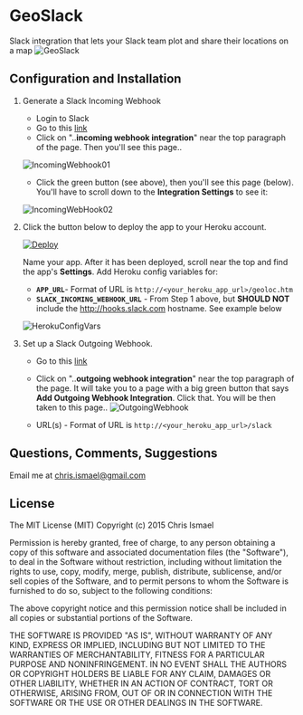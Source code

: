 # GeoSlack
Slack integration that lets your Slack team plot and share their locations on a map
![GeoSlack](https://g63f5g.bn1301.livefilestore.com/y3pcSJShoDpkk0DEc4jD1h8B5xdH0Cs8tSSN-WbfEQXDg8clyIIn4Ez5gicTjgDlcdr9dPXAc18LZUgOsvng5f-nqq3VitlJDCPIR3Ea-R7CAGqiHjago_9MvC5iU2parNaYsrJRAQD594jEKw13JTNJQWhKS9s7OeGM1iiFCSGP_A/01GeoSlack.png?psid=1)

## Configuration and Installation

1. Generate a Slack Incoming Webhook
   - Login to Slack
   - Go to this [link](https://api.slack.com/incoming-webhooks#share_your_incoming_webhook_as_a_slack_app)
   - Click on "..__incoming webhook integration__" near the top paragraph of the page.  Then you'll see this page..

   ![IncomingWebhook01](https://jfqcza.bn1301.livefilestore.com/y3p_S5RMPKFKxoC_zxhI98n5BAS32_GCFjrUQDC4t67_t728rQYkKz8aaXVFs53YUNxufIoIfoXD59s1pj_4cDzltcS502hNhGNAOB-lMKDcBAb8gSjFBMljjDiC0Zm9X8rxJ8ACgR8gabTd2LlEUaPyR7e7aDmg6eMBYCAs4fXQkA/webhooks01.PNG?psid=1)

    - Click the green button (see above), then you'll see this page (below).  You'll have to scroll down to the __Integration Settings__ to see it:

   ![IncomingWebHook02](https://hcikiq.blu.livefilestore.com/y3pwzyFTFZyaKzc37ldIv1nPP9TVS21yA1PgDC4MLunpdj9y9DboT4_ME70hNPKbdeIjm_N1x_yZgeIveudbUu6XrxGLNfb2dmUBS_KG2-WYZ9N9i4zzJI-HDio9L9WaxXibCDmxnZxG1GrTTXXggav-6X6ND1TInWCarz4iYuxa3Q/SlackWebhookIncoming.PNG?psid=1)

2. Click the button below to deploy the app to your Heroku account.

   [![Deploy](https://www.herokucdn.com/deploy/button.png)](https://heroku.com/deploy)

   Name your app. After it has been deployed, scroll near the top and find the app's  __Settings__. Add Heroku config variables for:
   - __`APP_URL`__- Format of URL is `http://<your_heroku_app_url>/geoloc.htm`
   - __`SLACK_INCOMING_WEBHOOK_URL`__ - From Step 1 above, but __SHOULD NOT__ include the http://hooks.slack.com hostname.  See example below

    ![HerokuConfigVars](https://hyikiq.bn1301.livefilestore.com/y3p_vZT1hhmrdl2miONAd6x1VJH5dB7WPesWLClmTHsqaqpYGWunJHkmaBOKFzvSBknQ8ZEZfXZ0hI2RGCyeBcuwdTRAujxmNBJ4eAkUZM-eQxtWlrr6xTh59MUMc5RRDUAqNBXVrfeU0fbsSSDmktT3xCxrAWtw0qx2wHhKrqJPl4/03GeoSlack.PNG?psid=1)

3. Set up a Slack Outgoing Webhook.  
   - Go to this [link](https://api.slack.com/outgoing-webhooks)
   - Click on "..__outgoing webhook integration__" near the top paragraph of the page.  It will take you to a page with a big green button that says __Add Outgoing Webhook Integration__.  Click that.  You will be then taken to this page..
    ![OutgoingWebhook](https://hiikiq.bn1301.livefilestore.com/y3pX3jSVjMkUp6UN2Jr7sO85ijcYa-s_lVuVW9FO7azyM47GXlwPFRkHx-r3n2W37cUCYTHQboLBa8vZ4Rx7JdIzL7uWgGEx6WqnM51DG5KeR9BK9krJNDjexkyKX4xBJI_lsmw4XiypcAFJMOGUplZAGtunDtlK7fxRttuCUbGx54/SlackWebhookOutgoing.PNG?psid=1)

    - URL(s) - Format of URL is `http://<your_heroku_app_url>/slack`

## Questions, Comments, Suggestions
Email me at chris.ismael@gmail.com

## License
The MIT License (MIT)
Copyright (c) 2015 Chris Ismael

Permission is hereby granted, free of charge, to any person obtaining a copy of this software and associated documentation files (the "Software"), to deal in the Software without restriction, including without limitation the rights to use, copy, modify, merge, publish, distribute, sublicense, and/or sell copies of the Software, and to permit persons to whom the Software is furnished to do so, subject to the following conditions:

The above copyright notice and this permission notice shall be included in all copies or substantial portions of the Software.

THE SOFTWARE IS PROVIDED "AS IS", WITHOUT WARRANTY OF ANY KIND, EXPRESS OR IMPLIED, INCLUDING BUT NOT LIMITED TO THE WARRANTIES OF MERCHANTABILITY, FITNESS FOR A PARTICULAR PURPOSE AND NONINFRINGEMENT. IN NO EVENT SHALL THE AUTHORS OR COPYRIGHT HOLDERS BE LIABLE FOR ANY CLAIM, DAMAGES OR OTHER LIABILITY, WHETHER IN AN ACTION OF CONTRACT, TORT OR OTHERWISE, ARISING FROM, OUT OF OR IN CONNECTION WITH THE SOFTWARE OR THE USE OR OTHER DEALINGS IN THE SOFTWARE.
